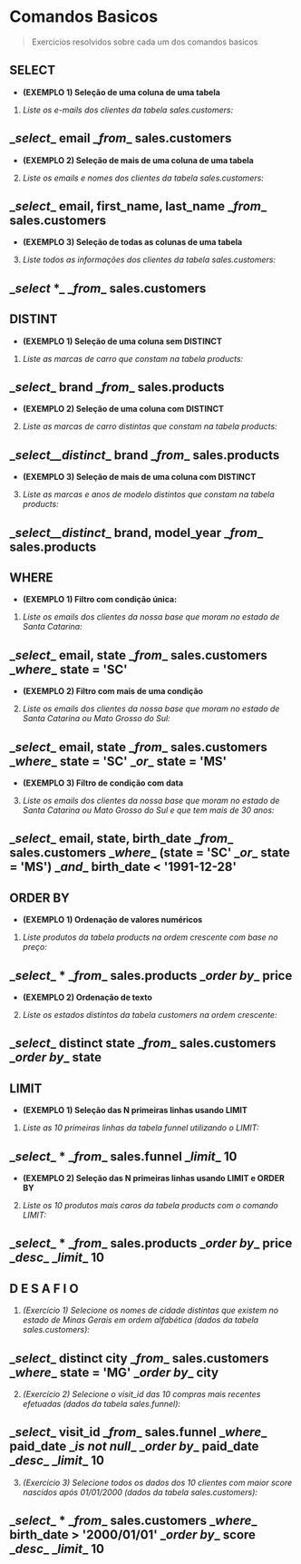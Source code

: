# Comandos Basicos
> Exercicios resolvidos sobre cada um dos comandos basicos

## SELECT
- __(EXEMPLO 1) Seleção de uma coluna de uma tabela__
1. *Liste os e-mails dos clientes da tabela sales.customers:*

\_*select*\_ email 
\_*from*\_ sales.customers
---

- __(EXEMPLO 2) Seleção de mais de uma coluna de uma tabela__
2. *Liste os emails e nomes dos clientes da tabela sales.customers:*

\_*select*\_ email, first_name, last_name
\_*from*\_ sales.customers
---

- __(EXEMPLO 3) Seleção de todas as colunas de uma tabela__
3. *Liste todos as informações dos clientes da tabela sales.customers:*

\_*select* *\_ 
\_*from*\_ sales.customers
---


## DISTINT
- __(EXEMPLO 1) Seleção de uma coluna sem DISTINCT__
1. *Liste as marcas de carro que constam na tabela products:*

\_*select*\_ brand
\_*from*\_ sales.products
---

- __(EXEMPLO 2) Seleção de uma coluna com DISTINCT__
2. *Liste as marcas de carro distintas que constam na tabela products:*

\_*select\_\_distinct*\_ brand
\_*from*\_ sales.products
---

- __(EXEMPLO 3) Seleção de mais de uma coluna com DISTINCT__
3. *Liste as marcas e anos de modelo distintos que constam na tabela products:*

\_*select\_\_distinct*\_ brand, model_year
\_*from*\_ sales.products
---


## WHERE
- __(EXEMPLO 1) Filtro com condição única:__
1. *Liste os emails dos clientes da nossa base que moram no estado de Santa Catarina:*

\_*select*\_ email, state
\_*from*\_ sales.customers
\_*where*\_ state = 'SC'
---

- __(EXEMPLO 2) Filtro com mais de uma condição__
2. *Liste os emails dos clientes da nossa base que moram no estado de Santa Catarina ou Mato Grosso do Sul:*

\_*select*\_ email, state
\_*from*\_ sales.customers
\_*where*\_ state = 'SC' \_*or*\_ state = 'MS'
---

- __(EXEMPLO 3) Filtro de condição com data__
3. *Liste os emails dos clientes da nossa base que moram no estado de Santa Catarina ou Mato Grosso do Sul e que tem mais de 30 anos:*

\_*select*\_ email, state, birth_date
\_*from*\_ sales.customers
\_*where*\_ (state = 'SC' \_*or*\_ state = 'MS') \_*and*\_ birth_date < '1991-12-28'
---


## ORDER BY
- __(EXEMPLO 1) Ordenação de valores numéricos__
1. *Liste produtos da tabela products na ordem crescente com base no preço:*

\_*select*\_ * 
\_*from*\_ sales.products
\_*order by*\_ price
---

- __(EXEMPLO 2) Ordenação de texto__
2. *Liste os estados distintos da tabela customers na ordem crescente:*

\_*select*\_ distinct state
\_*from*\_ sales.customers
\_*order by*\_ state
---


## LIMIT
- __(EXEMPLO 1) Seleção das N primeiras linhas usando LIMIT__
1. *Liste as 10 primeiras linhas da tabela funnel utilizando o LIMIT:*

\_*select*\_ *
\_*from*\_ sales.funnel
\_*limit*\_ 10
---

- __(EXEMPLO 2) Seleção das N primeiras linhas usando LIMIT e ORDER BY__
2. *Liste os 10 produtos mais caros da tabela products com o comando LIMIT:*

\_*select*\_ *
\_*from*\_ sales.products
\_*order by*\_ price \_*desc*\_
\_*limit*\_ 10
---

## __D E S A F I O__
1. *(Exercício 1) Selecione os nomes de cidade distintas que existem no estado de Minas Gerais em ordem alfabética (dados da tabela sales.customers):*

\_*select*\_ distinct city
\_*from*\_ sales.customers
\_*where*\_ state = 'MG'
\_*order by*\_ city
---

2. *(Exercício 2) Selecione o visit_id das 10 compras mais recentes efetuadas (dados da tabela sales.funnel):*

\_*select*\_ visit_id
\_*from*\_ sales.funnel
\_*where*\_ paid_date \_*is not null*\_
\_*order by*\_ paid_date \_*desc*\_
\_*limit*\_ 10
---

3. *(Exercício 3) Selecione todos os dados dos 10 clientes com maior score nascidos após 01/01/2000 (dados da tabela sales.customers):*

\_*select*\_ *
\_*from*\_ sales.customers
\_*where*\_ birth_date > '2000/01/01'
\_*order by*\_ score \_*desc*\_
\_*limit*\_ 10
---
